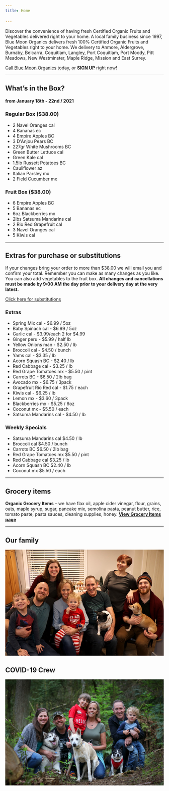 ```yaml
---
title: Home

---
```

Discover the convenience of having fresh Certified Organic Fruits and Vegetables delivered right to your home. A local family business since 1997, Blue Moon Organics delivers fresh 100% Certified Organic Fruits and Vegetables right to your home. We delivery to Anmore, Aldergrove, Burnaby, Belcarra, Coquitlam, Langley, Port Coquitlam, Port Moody, Pitt Meadows, New Westminster, Maple Ridge, Mission and East Surrey.

[Call Blue Moon Organics](/contact) today, or [**SIGN UP**](/sign-up) right now!

***

## What’s in the Box?

#### **from  January 18th - 22nd / 2021**

### Regular Box ($38.00)

* 2 Navel Oranges  cal
* 4 Bananas  ec
* 4 Empire Apples  BC
* 3 D'Anjou Pears  BC
* 227gr White Mushrooms  BC
* Green Butter Lettuce  cal
* Green Kale  cal
* 1.5lb Russett Potatoes  BC
* Cauliflower  az
* Italian Parsley  mx
* 2 Field Cucumber  mx

### Fruit Box ($38.00)

* 6 Empire Apples  BC
* 5 Bananas  ec
* 6oz Blackberries  mx
* 2lbs Satsuma Mandarins  cal
* 2 Rio Red Grapefruit  cal
* 3 Navel Oranges  cal
* 5 Kiwis   cal

***

## Extras for purchase or substitutions

If your changes bring your order to more than $38.00 we will email you and confirm your total. Remember you can make as many changes as you like. You can also add vegetables to the fruit box. **All changes and cancellations must be made by 9:00 AM the day prior to your delivery day at the very latest.**

[Click here for substitutions](/substitutions "Click here for substitutions")

### Extras

* Spring Mix cal  -  $6.99 / 5oz
* Baby Spinach cal  -  $6.99 / 5oz
* Garlic  cal - $3.99/each 2 for $4.99
* Ginger  peru - $5.99 / half lb
* Yellow Onions man - $2.50 / lb
* Broccoli  cal - $4.50 / bunch
* Yams cal - $3.35 / lb
* Acorn Squash BC -  $2.40 / lb
* Red Cabbage  cal - $3.25 / lb
* Red Grape Tomatoes  mx - $5.50 / pint
* Carrots  BC - $6.50 / 2lb bag
* Avocado  mx - $6.75 / 3pack
* Grapefruit Rio Red  cal - $1.75 / each
* Kiwis  cal - $6.25 / lb
* Lemon  mx -  $3.60 / 3pack
* Blackberries  mx - $5.25 / 6oz
* Coconut  mx - $5.50 / each
* Satsuma Mandarins  cal - $4.50 / lb

### Weekly Specials

* Satsuma Mandarins  cal    $4.50 / lb
* Broccoli  cal   $4.50 / bunch
* Carrots  BC   $6.50 / 2lb bag
* Red Grape Tomatoes  mx  $5.50 / pint
* Red Cabbage cal   $3.25 / lb
* Acorn Squash  BC   $2.40 / lb
* Coconut  mx   $5.50 / each

***

## Grocery items

**Organic Grocery Items** – we have flax oil, apple cider vinegar, flour, grains, oats, maple syrup, sugar, pancake mix, semolina pasta, peanut butter, rice, tomato paste, pasta sauces, cleaning supplies, honey. [**View Grocery Items page**](/groceries)

***

## Our family

![Our family.](./uploads/IMG_1376-copy.jpg "Our family")

## COVID-19 Crew

![COVID-19 crew.](./uploads/covid.jpg "COVID-19 crew")